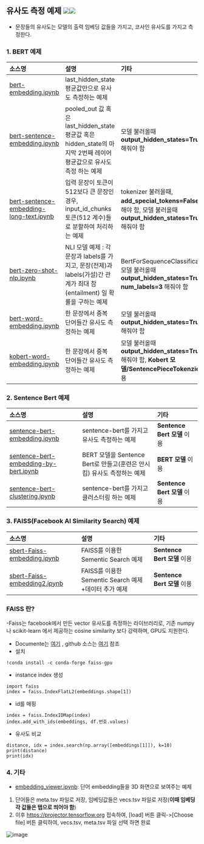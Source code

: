 ## 유사도 측정 예제 <img src="https://img.shields.io/badge/Pytorch-EE4C2C?style=flat-square&logo=Pytorch&logoColor=white"/><img src="https://img.shields.io/badge/Python-3766AB?style=flat-square&logo=Python&logoColor=white"/></a>
- 문장들의 유사도는 모델의 출력 임베딩 값들을 가지고, 코사인 유사도를 가지고 측정한다.

### 1. BERT 예제

|소스명|설명|기타|
|:-----------------|:-----------------------------------------------------------|:---------------------|
|[bert-embedding.ipynb](https://github.com/kobongsoo/BERT/blob/master/embedding_sample/bert-embedding.ipynb)|last_hidden_state 평균값만으로 유사도 측정하는 예제||
|[bert-sentence-embedding.ipynb](https://github.com/kobongsoo/BERT/blob/master/embedding_sample/bert-sentence-embedding.ipynb)|pooled_out 값 혹은 last_hidden_state 평균값 혹은 hidden_state의 마지막 2번째 레이어 평균값으로 유사도 측정 하는 예제|모델 불러올때 **output_hidden_states=True** 해줘야 함|
|[bert-sentence-embedding-long-text.ipynb](https://github.com/kobongsoo/BERT/blob/master/embedding_sample/bert-sentence-embedding-long-text.ipynb)|입력 문장이 토큰이 512보다 큰 문장인 경우, input_id_chunks 토큰(512 계수)들로 분할하여 처리하는 예제|tokenizer 불러올때, **add_special_tokens=False**로 해야 함, 모델 불러올때 **output_hidden_states=True** 해줘야 함|
|[bert-zero-shot-nlp.ipynb](https://github.com/kobongsoo/BERT/blob/master/embedding_sample/bert-zero-shot-nlp.ipynb)|NLI 모델 예제 : 각 문장과 labels를 가지고, 문장(전제)과 labels(가설)간 관계가 최대 참(entailment) 일 확률을 구하는 예제|BertForSequenceClassification 모델 불러올때 **output_hidden_states=True, num_labels=3** 해줘야 함|
|[bert-word-embedding.ipynb](https://github.com/kobongsoo/BERT/blob/master/embedding_sample/bert-word-embedding.ipynb)|한 문장에서 중복 단어들간 유사도 측정하는 예제|모델 불러올때 **output_hidden_states=True** 해줘야 함|
|[kobert-word-embedding.ipynb](https://github.com/kobongsoo/BERT/blob/master/embedding_sample/kobert-word-embedding.ipynb)|한 문장에서 중복 단어들간 유사도 측정하는 예제|모델 불러올때 **output_hidden_states=True** 해줘야 함, **Kobert 모델/SentencePieceTokenzier** 이용|

### 2. Sentence Bert 예제

|소스명|설명|기타|
|:-----------------|:-----------------------------------------------------------|:---------------------|
|[sentence-bert-embedding.ipynb](https://github.com/kobongsoo/BERT/blob/master/embedding_sample/sentence-bert-embedding.ipynb)|sentence-bert를 가지고 유사도 측정하는 예제|**Sentence Bert 모델** 이용|
|[sentence-bert-embedding-by-bert.ipynb](https://github.com/kobongsoo/BERT/blob/master/embedding_sample/sentence-bert-embedding-by-bert.ipynb)|BERT 모델을 Sentence Bert로 만들고(훈련은 안시킴) 유사도 측정하는 예제|**BERT 모델** 이용|
|[sentence-bert-clustering.ipynb](https://github.com/kobongsoo/BERT/blob/master/embedding_sample/sentence-bert-clustering.ipynb)|sentence-bert를 가지고 클러스터링 하는 예제|**Sentence Bert 모델** 이용|

### 3. FAISS(Facebook AI Similarity Search) 예제

|소스명|설명|기타|
|:-----------------|:-----------------------------------------------------------|:---------------------|
|[sbert-Faiss-embedding.ipynb](https://github.com/kobongsoo/BERT/blob/master/embedding_sample/faiss/sbert-Faiss-embedding.ipynb)|FAISS를 이용한 Sementic Search 예제 |**Sentence Bert 모델** 이용|
|[sbert-Faiss-embedding2.ipynb](https://github.com/kobongsoo/BERT/blob/master/embedding_sample/faiss/sbert-Faiss-embedding2.ipynb)|FAISS를 이용한 Sementic Search 예제+데이터 추가 예제|**Sentence Bert 모델** 이용|

### FAISS 란?
-Faiss는 facebook에서 만든 vector 유사도를 측정하는 라이브러리로, 기존 numpy 나 scikit-learn 에서 제공하는 cosine similarity 보다 강력하며, GPU도 지원한다.
- Documente는 [여기](https://faiss.ai/) , github 소스는 [여기](https://github.com/facebookresearch/faiss) 참조
- 설치
```
!conda install -c conda-forge faiss-gpu
```
- instance index 생성
```
import faiss
index = faiss.IndexFlatL2(embeddings.shape[1])
```
- id를 매핑
```
index = faiss.IndexIDMap(index)
index.add_with_ids(embeddings, df.번호.values)
```
- 유사도 비교
```
distance, idx = index.search(np.array([embeddings[1]]), k=10)
print(distance)
print(idx)
```
### 4. 기타
- [embedding_viewer.ipynb](https://github.com/kobongsoo/BERT/blob/master/embedding_sample/embedding_viewer.ipynb): 단어 embedding들을 3D 화면으로 보여주는 예제
1. 단어들은 meta.tsv 파일로 저장, 임베딩값들은 vecs.tsv 파일로 저장(**이때 임베딩 각 값들은 탭으로 띄어야 함**)
2. 이후 https://projector.tensorflow.org 접속하여, [load] 버튼 클릭->[Choose file] 버튼 클릭하여, vecs.tsv, meta.tsv 파일 선택 하면 완료

![image](https://user-images.githubusercontent.com/93692701/165455476-477d39cc-a401-4495-b3f4-e95b60ca70b3.png)

